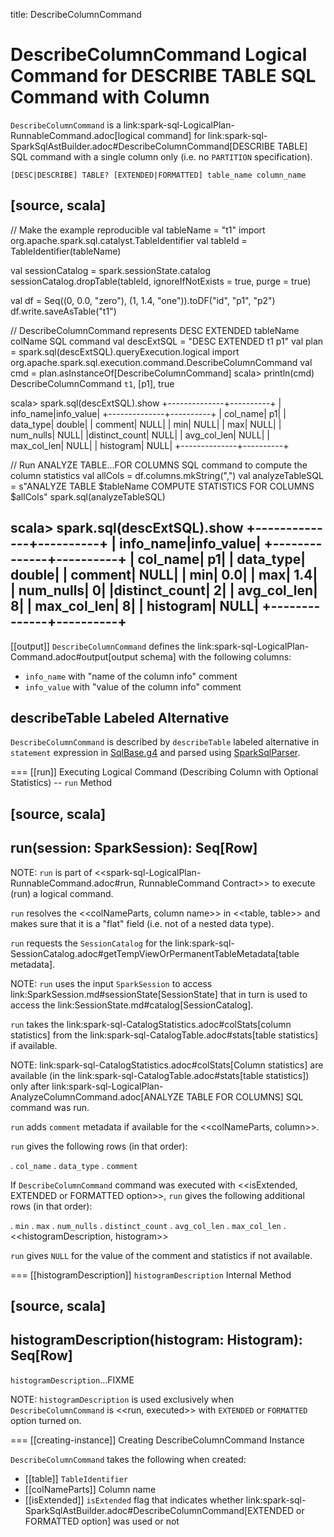 title: DescribeColumnCommand

# DescribeColumnCommand Logical Command for DESCRIBE TABLE SQL Command with Column

`DescribeColumnCommand` is a link:spark-sql-LogicalPlan-RunnableCommand.adoc[logical command] for link:spark-sql-SparkSqlAstBuilder.adoc#DescribeColumnCommand[DESCRIBE TABLE] SQL command with a single column only (i.e. no `PARTITION` specification).

```
[DESC|DESCRIBE] TABLE? [EXTENDED|FORMATTED] table_name column_name
```

[source, scala]
----
// Make the example reproducible
val tableName = "t1"
import org.apache.spark.sql.catalyst.TableIdentifier
val tableId = TableIdentifier(tableName)

val sessionCatalog = spark.sessionState.catalog
sessionCatalog.dropTable(tableId, ignoreIfNotExists = true, purge = true)

val df = Seq((0, 0.0, "zero"), (1, 1.4, "one")).toDF("id", "p1", "p2")
df.write.saveAsTable("t1")

// DescribeColumnCommand represents DESC EXTENDED tableName colName SQL command
val descExtSQL = "DESC EXTENDED t1 p1"
val plan = spark.sql(descExtSQL).queryExecution.logical
import org.apache.spark.sql.execution.command.DescribeColumnCommand
val cmd = plan.asInstanceOf[DescribeColumnCommand]
scala> println(cmd)
DescribeColumnCommand `t1`, [p1], true

scala> spark.sql(descExtSQL).show
+--------------+----------+
|     info_name|info_value|
+--------------+----------+
|      col_name|        p1|
|     data_type|    double|
|       comment|      NULL|
|           min|      NULL|
|           max|      NULL|
|     num_nulls|      NULL|
|distinct_count|      NULL|
|   avg_col_len|      NULL|
|   max_col_len|      NULL|
|     histogram|      NULL|
+--------------+----------+

// Run ANALYZE TABLE...FOR COLUMNS SQL command to compute the column statistics
val allCols = df.columns.mkString(",")
val analyzeTableSQL = s"ANALYZE TABLE $tableName COMPUTE STATISTICS FOR COLUMNS $allCols"
spark.sql(analyzeTableSQL)

scala> spark.sql(descExtSQL).show
+--------------+----------+
|     info_name|info_value|
+--------------+----------+
|      col_name|        p1|
|     data_type|    double|
|       comment|      NULL|
|           min|       0.0|
|           max|       1.4|
|     num_nulls|         0|
|distinct_count|         2|
|   avg_col_len|         8|
|   max_col_len|         8|
|     histogram|      NULL|
+--------------+----------+
----

[[output]]
`DescribeColumnCommand` defines the link:spark-sql-LogicalPlan-Command.adoc#output[output schema] with the following columns:

* `info_name` with "name of the column info" comment
* `info_value` with "value of the column info" comment

## describeTable Labeled Alternative

`DescribeColumnCommand` is described by `describeTable` labeled alternative in `statement` expression in [SqlBase.g4](../sql/AstBuilder.md#grammar) and parsed using [SparkSqlParser](../sql/SparkSqlParser.md#visitDescribeTable).

=== [[run]] Executing Logical Command (Describing Column with Optional Statistics) -- `run` Method

[source, scala]
----
run(session: SparkSession): Seq[Row]
----

NOTE: `run` is part of <<spark-sql-LogicalPlan-RunnableCommand.adoc#run, RunnableCommand Contract>> to execute (run) a logical command.

`run` resolves the <<colNameParts, column name>> in <<table, table>> and makes sure that it is a "flat" field (i.e. not of a nested data type).

`run` requests the `SessionCatalog` for the link:spark-sql-SessionCatalog.adoc#getTempViewOrPermanentTableMetadata[table metadata].

NOTE: `run` uses the input `SparkSession` to access link:SparkSession.md#sessionState[SessionState] that in turn is used to access the link:SessionState.md#catalog[SessionCatalog].

`run` takes the link:spark-sql-CatalogStatistics.adoc#colStats[column statistics] from the  link:spark-sql-CatalogTable.adoc#stats[table statistics] if available.

NOTE: link:spark-sql-CatalogStatistics.adoc#colStats[Column statistics] are available (in the link:spark-sql-CatalogTable.adoc#stats[table statistics]) only after link:spark-sql-LogicalPlan-AnalyzeColumnCommand.adoc[ANALYZE TABLE FOR COLUMNS] SQL command was run.

`run` adds `comment` metadata if available for the <<colNameParts, column>>.

`run` gives the following rows (in that order):

. `col_name`
. `data_type`
. `comment`

If `DescribeColumnCommand` command was executed with <<isExtended, EXTENDED or FORMATTED option>>, `run` gives the following additional rows (in that order):

. `min`
. `max`
. `num_nulls`
. `distinct_count`
. `avg_col_len`
. `max_col_len`
. <<histogramDescription, histogram>>

`run` gives `NULL` for the value of the comment and statistics if not available.

=== [[histogramDescription]] `histogramDescription` Internal Method

[source, scala]
----
histogramDescription(histogram: Histogram): Seq[Row]
----

`histogramDescription`...FIXME

NOTE: `histogramDescription` is used exclusively when `DescribeColumnCommand` is <<run, executed>> with `EXTENDED` or `FORMATTED` option turned on.

=== [[creating-instance]] Creating DescribeColumnCommand Instance

`DescribeColumnCommand` takes the following when created:

* [[table]] `TableIdentifier`
* [[colNameParts]] Column name
* [[isExtended]] `isExtended` flag that indicates whether link:spark-sql-SparkSqlAstBuilder.adoc#DescribeColumnCommand[EXTENDED or FORMATTED option] was used or not
